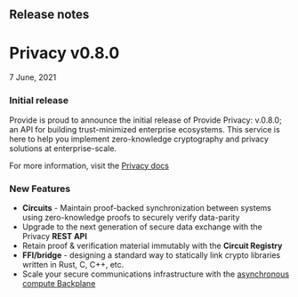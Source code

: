## Release notes
# Privacy v0.8.0
7 June, 2021   
### Initial release
Provide is proud to announce the initial release of Provide Privacy: v.0.8.0; an API for building trust-minimized enterprise ecosystems. This service is here to help you implement zero-knowledge cryptography and privacy solutions at enterprise-scale.
<br/>

For more information, visit the [Privacy docs](https://docs.provide.services/privacy/)

### New Features

- **Circuits** - Maintain proof-backed synchronization between systems using zero-knowledge proofs to securely verify data-parity
- Upgrade to the next generation of secure data exchange with the Privacy **REST API** 
- Retain proof & verification material immutably with the **Circuit Registry** 
- **FFI/bridge** - designing a standard way to statically link crypto libraries written in Rust, C, C++, etc.
- Scale your secure communications infrastructure with the [asynchronous compute Backplane](https://docs.provide.services/privacy/architecture/backplane)  